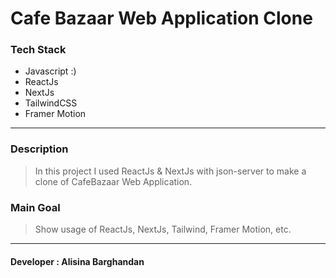 # Cafe Bazaar Web Application Clone

### Tech Stack
- Javascript :)
- ReactJs
- NextJs
- TailwindCSS
- Framer Motion
------------


### Description
> In this project I used ReactJs & NextJs with json-server to make a clone of CafeBazaar Web Application.

### Main Goal
> Show usage of ReactJs, NextJs, Tailwind, Framer Motion, etc.

------------

#### Developer : Alisina Barghandan
